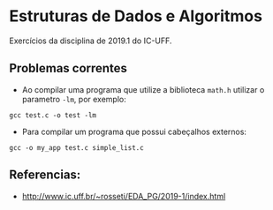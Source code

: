 # Estruturas de Dados e Algoritmos

Exercícios da disciplina de 2019.1 do IC-UFF.


## Problemas correntes

* Ao compilar uma programa que utilize a biblioteca `math.h` utilizar o parametro `-lm`, por exemplo:
```
gcc test.c -o test -lm
```

* Para compilar um programa que possui cabeçalhos externos:
```
gcc -o my_app test.c simple_list.c
```

## Referencias:
* http://www.ic.uff.br/~rosseti/EDA_PG/2019-1/index.html 